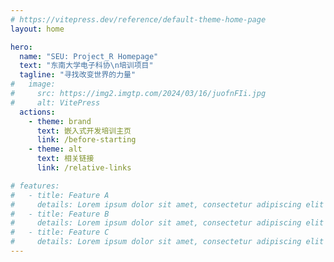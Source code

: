 ```yaml
---
# https://vitepress.dev/reference/default-theme-home-page
layout: home

hero:
  name: "SEU: Project_R Homepage"
  text: "东南大学电子科协\n培训项目"
  tagline: "寻找改变世界的力量"
#   image:
#     src: https://img2.imgtp.com/2024/03/16/juofnFIi.jpg
#     alt: VitePress
  actions:
    - theme: brand
      text: 嵌入式开发培训主页
      link: /before-starting
    - theme: alt
      text: 相关链接
      link: /relative-links

# features:
#   - title: Feature A
#     details: Lorem ipsum dolor sit amet, consectetur adipiscing elit
#   - title: Feature B
#     details: Lorem ipsum dolor sit amet, consectetur adipiscing elit
#   - title: Feature C
#     details: Lorem ipsum dolor sit amet, consectetur adipiscing elit
---
```


